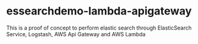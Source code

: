 # essearchdemo-lambda-apigateway
This is a proof of concept to perform elastic search through ElasticSearch Service, Logstash, AWS Api Gateway and AWS Lambda 
